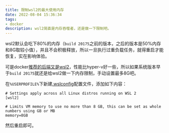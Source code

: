 ```yaml
---
title: 限制wsl2的最大使用内存
date: 2022-08-04 15:36:34
tags:
- docker
description: wsl2简直是内存吞噬者，还是做一下限制吧。
---
```

wsl2默认会吃下80%的内存（`build 20175`之前的版本，之后的版本是50%内存和8G取较小值），并且不会积极释放，所以一旦执行过重负载任务，就得重启才能恢复，实在影响体验。

可是docker[推荐的后端又是wsl2](https://docs.docker.com/desktop/windows/wsl/#enabling-docker-support-in-wsl-2-distros)，性能比hyper-v好一些，所以如果系统版本早于`build 20175`就还是给wsl2做一下内存限制，手动设置最多8G吧。

在`%USERPROFILE%`下新建[.wslconfig](https://docs.microsoft.com/en-us/windows/wsl/wsl-config#wslconfig)配置文件，添加如下内容：
```config
# Settings apply across all Linux distros running on WSL 2
[wsl2]

# Limits VM memory to use no more than 8 GB, this can be set as whole numbers using GB or MB
memory=8GB
```
然后重启即可。

